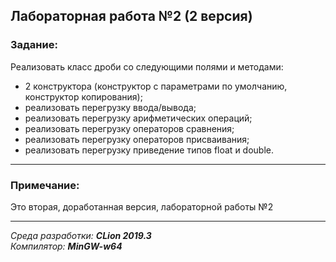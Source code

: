 ## Лабораторная работа №2 (2 версия)
### Задание:
Реализовать класс дроби со следующими полями и методами:  

- 2 конструктора (конструктор с параметрами по умолчанию, конструктор копирования);
- реализовать перегрузку ввода/вывода;
- реализовать перегрузку арифметических операций;
- реализовать перегрузку операторов сравнения;
- реализовать перегрузку операторов присваивания;
- реализовать перегрузку приведение типов float и double.

------
### Примечание:
Это вторая, доработанная версия, лабораторной работы №2

------
*Среда разработки: **CLion 2019.3***  
*Компилятор: **MinGW-w64***